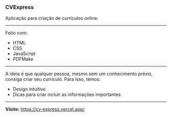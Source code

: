 ### CVExpress
Aplicação para criação de currículos online.

---
Feito com:
- HTML
- CSS
- JavaScript
- PDFMake

---
A ideia é que qualquer pessoa, mesmo sem um conhecimento prévio, consiga criar seu currículo.
Para isso, temos:
- Design intuitivo
- Dicas para criar incluir as informações importantes
---

**Visite:** https://cv-express.vercel.app/
